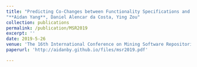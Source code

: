 ```yaml
---
title: "Predicting Co-Changes between Functionality Specifications and Source Code in Behavior Driven Development"
"**Aidan Yang**, Daniel Alencar da Costa, Ying Zou"
collection: publications
permalink: /publication/MSR2019
excerpt: ''
date: 2019-5-26
venue: 'The 16th International Conference on Mining Software Repositories (Full Paper Acceptance Rate = 25%)'
paperurl: 'http://aidanby.github.io/files/msr2019.pdf'

---
```


